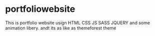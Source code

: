 # portfoliowebsite

This is portfolio website usign HTML CSS JS SASS JQUERY and some animation libery. andt its as like as themeforest theme
